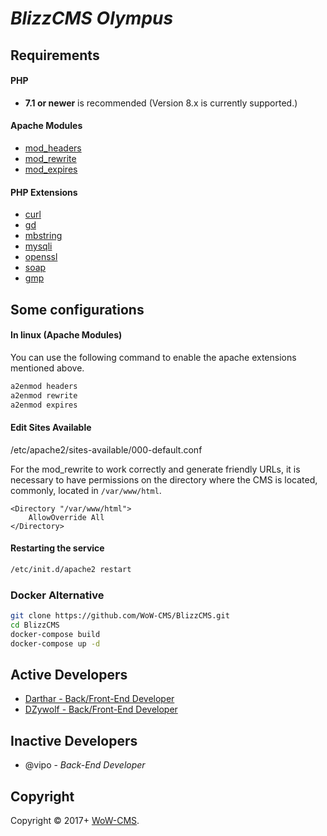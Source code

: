# _BlizzCMS Olympus_

## Requirements

#### PHP

- **7.1 or newer** is recommended (Version 8.x is currently supported.)

#### Apache Modules

- [mod_headers](https://httpd.apache.org/docs/2.4/mod/mod_headers.html)
- [mod_rewrite](https://httpd.apache.org/docs/2.4/mod/mod_rewrite.html)
- [mod_expires](https://httpd.apache.org/docs/2.4/mod/mod_expires.html)

#### PHP Extensions

- [curl](https://www.php.net/manual/en/book.curl.php)
- [gd](https://www.php.net/manual/en/book.image.php)
- [mbstring](https://www.php.net/manual/en/mbstring.installation.php)
- [mysqli](https://www.php.net/manual/en/book.mysqli.php)
- [openssl](https://www.php.net/manual/en/book.openssl.php)
- [soap](https://www.php.net/manual/en/class.soapclient.php)
- [gmp](https://www.php.net/manual/en/book.gmp.php)

## Some configurations

#### In linux (Apache Modules)

You can use the following command to enable the apache extensions mentioned above.

```sh
a2enmod headers
a2enmod rewrite
a2enmod expires
```

#### Edit Sites Available

/etc/apache2/sites-available/000-default.conf

For the mod_rewrite to work correctly and generate friendly URLs, it is necessary to have permissions on the directory where the CMS is located, commonly, located in `/var/www/html`.

```
<Directory "/var/www/html">
    AllowOverride All
</Directory>
```

#### Restarting the service

```sh
/etc/init.d/apache2 restart
```

### Docker Alternative
```sh
git clone https://github.com/WoW-CMS/BlizzCMS.git
cd BlizzCMS
docker-compose build
docker-compose up -d
```

## Active Developers

* [Darthar - Back/Front-End Developer](https://github.com/perioner)
* [DZywolf - Back/Front-End Developer](https://github.com/DZywolf)

## Inactive Developers
* @vipo - *Back-End Developer*

## Copyright

Copyright © 2017+ [WoW-CMS](https://wow-cms.com).
